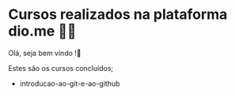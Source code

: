# Cursos realizados na plataforma dio.me :man_student:	

Olá, seja bem vindo !:wave:

Estes são os cursos concluídos;	

- introducao-ao-git-e-ao-github

  
